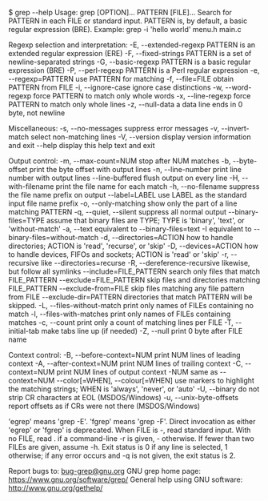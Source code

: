$ grep --help
Usage: grep [OPTION]... PATTERN [FILE]...
Search for PATTERN in each FILE or standard input.
PATTERN is, by default, a basic regular expression (BRE).
Example: grep -i 'hello world' menu.h main.c

Regexp selection and interpretation:
  -E, --extended-regexp     PATTERN is an extended regular expression (ERE)
  -F, --fixed-strings       PATTERN is a set of newline-separated strings
  -G, --basic-regexp        PATTERN is a basic regular expression (BRE)
  -P, --perl-regexp         PATTERN is a Perl regular expression
  -e, --regexp=PATTERN      use PATTERN for matching
  -f, --file=FILE           obtain PATTERN from FILE
  -i, --ignore-case         ignore case distinctions
  -w, --word-regexp         force PATTERN to match only whole words
  -x, --line-regexp         force PATTERN to match only whole lines
  -z, --null-data           a data line ends in 0 byte, not newline

Miscellaneous:
  -s, --no-messages         suppress error messages
  -v, --invert-match        select non-matching lines
  -V, --version             display version information and exit
      --help                display this help text and exit

Output control:
  -m, --max-count=NUM       stop after NUM matches
  -b, --byte-offset         print the byte offset with output lines
  -n, --line-number         print line number with output lines
      --line-buffered       flush output on every line
  -H, --with-filename       print the file name for each match
  -h, --no-filename         suppress the file name prefix on output
      --label=LABEL         use LABEL as the standard input file name prefix
  -o, --only-matching       show only the part of a line matching PATTERN
  -q, --quiet, --silent     suppress all normal output
      --binary-files=TYPE   assume that binary files are TYPE;
                            TYPE is 'binary', 'text', or 'without-match'
  -a, --text                equivalent to --binary-files=text
  -I                        equivalent to --binary-files=without-match
  -d, --directories=ACTION  how to handle directories;
                            ACTION is 'read', 'recurse', or 'skip'
  -D, --devices=ACTION      how to handle devices, FIFOs and sockets;
                            ACTION is 'read' or 'skip'
  -r, --recursive           like --directories=recurse
  -R, --dereference-recursive  likewise, but follow all symlinks
      --include=FILE_PATTERN  search only files that match FILE_PATTERN
      --exclude=FILE_PATTERN  skip files and directories matching FILE_PATTERN
      --exclude-from=FILE   skip files matching any file pattern from FILE
      --exclude-dir=PATTERN  directories that match PATTERN will be skipped.
  -L, --files-without-match  print only names of FILEs containing no match
  -l, --files-with-matches  print only names of FILEs containing matches
  -c, --count               print only a count of matching lines per FILE
  -T, --initial-tab         make tabs line up (if needed)
  -Z, --null                print 0 byte after FILE name

Context control:
  -B, --before-context=NUM  print NUM lines of leading context
  -A, --after-context=NUM   print NUM lines of trailing context
  -C, --context=NUM         print NUM lines of output context
  -NUM                      same as --context=NUM
      --color[=WHEN],
      --colour[=WHEN]       use markers to highlight the matching strings;
                            WHEN is 'always', 'never', or 'auto'
  -U, --binary              do not strip CR characters at EOL (MSDOS/Windows)
  -u, --unix-byte-offsets   report offsets as if CRs were not there
                            (MSDOS/Windows)

'egrep' means 'grep -E'.  'fgrep' means 'grep -F'.
Direct invocation as either 'egrep' or 'fgrep' is deprecated.
When FILE is -, read standard input.  With no FILE, read . if a command-line
-r is given, - otherwise.  If fewer than two FILEs are given, assume -h.
Exit status is 0 if any line is selected, 1 otherwise;
if any error occurs and -q is not given, the exit status is 2.

Report bugs to: bug-grep@gnu.org
GNU grep home page: <https://www.gnu.org/software/grep/>
General help using GNU software: <http://www.gnu.org/gethelp/>